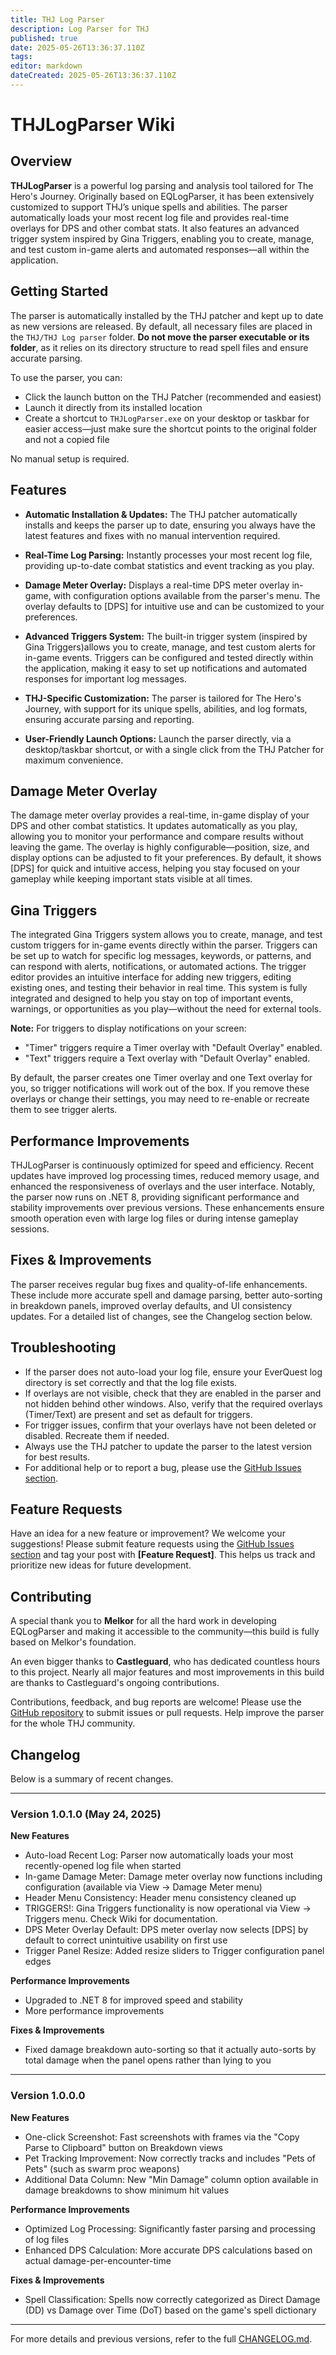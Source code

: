 ```yaml
---
title: THJ Log Parser
description: Log Parser for THJ
published: true
date: 2025-05-26T13:36:37.110Z
tags: 
editor: markdown
dateCreated: 2025-05-26T13:36:37.110Z
---
```


# THJLogParser Wiki

## Overview

**THJLogParser** is a powerful log parsing and analysis tool tailored for The Hero's Journey. Originally based on EQLogParser, it has been extensively customized to support THJ’s unique spells and abilities. The parser automatically loads your most recent log file and provides real-time overlays for DPS and other combat stats. It also features an advanced trigger system inspired by Gina Triggers, enabling you to create, manage, and test custom in-game alerts and automated responses—all within the application.

## Getting Started

The parser is automatically installed by the THJ patcher and kept up to date as new versions are released. By default, all necessary files are placed in the `THJ/THJ Log parser` folder. **Do not move the parser executable or its folder**, as it relies on its directory structure to read spell files and ensure accurate parsing.

To use the parser, you can:

- Click the launch button on the THJ Patcher (recommended and easiest)
- Launch it directly from its installed location
- Create a shortcut to `THJLogParser.exe` on your desktop or taskbar for easier access—just make sure the shortcut points to the original folder and not a copied file

No manual setup is required.

## Features

- **Automatic Installation & Updates:** The THJ patcher automatically installs and keeps the parser up to date, ensuring you always have the latest features and fixes with no manual intervention required.

- **Real-Time Log Parsing:** Instantly processes your most recent log file, providing up-to-date combat statistics and event tracking as you play.

- **Damage Meter Overlay:** Displays a real-time DPS meter overlay in-game, with configuration options available from the parser's menu. The overlay defaults to [DPS] for intuitive use and can be customized to your preferences.

- **Advanced Triggers System:** The built-in trigger system (inspired by Gina Triggers)allows you to create, manage, and test custom alerts for in-game events. Triggers can be configured and tested directly within the application, making it easy to set up notifications and automated responses for important log messages.

- **THJ-Specific Customization:** The parser is tailored for The Hero's Journey, with support for its unique spells, abilities, and log formats, ensuring accurate parsing and reporting.

- **User-Friendly Launch Options:** Launch the parser directly, via a desktop/taskbar shortcut, or with a single click from the THJ Patcher for maximum convenience.

## Damage Meter Overlay

The damage meter overlay provides a real-time, in-game display of your DPS and other combat statistics. It updates automatically as you play, allowing you to monitor your performance and compare results without leaving the game. The overlay is highly configurable—position, size, and display options can be adjusted to fit your preferences. By default, it shows [DPS] for quick and intuitive access, helping you stay focused on your gameplay while keeping important stats visible at all times.

## Gina Triggers

The integrated Gina Triggers system allows you to create, manage, and test custom triggers for in-game events directly within the parser. Triggers can be set up to watch for specific log messages, keywords, or patterns, and can respond with alerts, notifications, or automated actions. The trigger editor provides an intuitive interface for adding new triggers, editing existing ones, and testing their behavior in real time. This system is fully integrated and designed to help you stay on top of important events, warnings, or opportunities as you play—without the need for external tools.

**Note:** For triggers to display notifications on your screen:

- "Timer" triggers require a Timer overlay with "Default Overlay" enabled.
- "Text" triggers require a Text overlay with "Default Overlay" enabled.

By default, the parser creates one Timer overlay and one Text overlay for you, so trigger notifications will work out of the box. If you remove these overlays or change their settings, you may need to re-enable or recreate them to see trigger alerts.

## Performance Improvements

THJLogParser is continuously optimized for speed and efficiency. Recent updates have improved log processing times, reduced memory usage, and enhanced the responsiveness of overlays and the user interface. Notably, the parser now runs on .NET 8, providing significant performance and stability improvements over previous versions. These enhancements ensure smooth operation even with large log files or during intense gameplay sessions.

## Fixes & Improvements

The parser receives regular bug fixes and quality-of-life enhancements. These include more accurate spell and damage parsing, better auto-sorting in breakdown panels, improved overlay defaults, and UI consistency updates. For a detailed list of changes, see the Changelog section below.

## Troubleshooting

- If the parser does not auto-load your log file, ensure your EverQuest log directory is set correctly and that the log file exists.
- If overlays are not visible, check that they are enabled in the parser and not hidden behind other windows. Also, verify that the required overlays (Timer/Text) are present and set as default for triggers.
- For trigger issues, confirm that your overlays have not been deleted or disabled. Recreate them if needed.
- Always use the THJ patcher to update the parser to the latest version for best results.
- For additional help or to report a bug, please use the [GitHub Issues section](https://github.com/BND10706/THJLogParser/issues).

## Feature Requests

Have an idea for a new feature or improvement? We welcome your suggestions! Please submit feature requests using the [GitHub Issues section](https://github.com/BND10706/THJLogParser/issues) and tag your post with **[Feature Request]**. This helps us track and prioritize new ideas for future development.

## Contributing

A special thank you to **Melkor** for all the hard work in developing EQLogParser and making it accessible to the community—this build is fully based on Melkor's foundation.

An even bigger thanks to **Castleguard**, who has dedicated countless hours to this project. Nearly all major features and most improvements in this build are thanks to Castleguard's ongoing contributions.

Contributions, feedback, and bug reports are welcome! Please use the [GitHub repository](https://github.com/BND10706/THJLogParser) to submit issues or pull requests. Help improve the parser for the whole THJ community.

## Changelog

Below is a summary of recent changes.

---

### Version 1.0.1.0 (May 24, 2025)

**New Features**

- Auto-load Recent Log: Parser now automatically loads your most recently-opened log file when started
- In-game Damage Meter: Damage meter overlay now functions including configuration (available via View -> Damage Meter menu)
- Header Menu Consistency: Header menu consistency cleaned up
- TRIGGERS!: Gina Triggers functionality is now operational via View -> Triggers menu. Check Wiki for documentation.
- DPS Meter Overlay Default: DPS meter overlay now selects [DPS] by default to correct unintuitive usability on first use
- Trigger Panel Resize: Added resize sliders to Trigger configuration panel edges

**Performance Improvements**

- Upgraded to .NET 8 for improved speed and stability
- More performance improvements

**Fixes & Improvements**

- Fixed damage breakdown auto-sorting so that it actually auto-sorts by total damage when the panel opens rather than lying to you

---

### Version 1.0.0.0

**New Features**

- One-click Screenshot: Fast screenshots with frames via the "Copy Parse to Clipboard" button on Breakdown views
- Pet Tracking Improvement: Now correctly tracks and includes "Pets of Pets" (such as swarm proc weapons)
- Additional Data Column: New "Min Damage" column option available in damage breakdowns to show minimum hit values

**Performance Improvements**

- Optimized Log Processing: Significantly faster parsing and processing of log files
- Enhanced DPS Calculation: More accurate DPS calculations based on actual damage-per-encounter-time

**Fixes & Improvements**

- Spell Classification: Spells now correctly categorized as Direct Damage (DD) vs Damage over Time (DoT) based on the game's spell dictionary

---

For more details and previous versions, refer to the full [CHANGELOG.md](EQLogParser/CHANGELOG.md).
